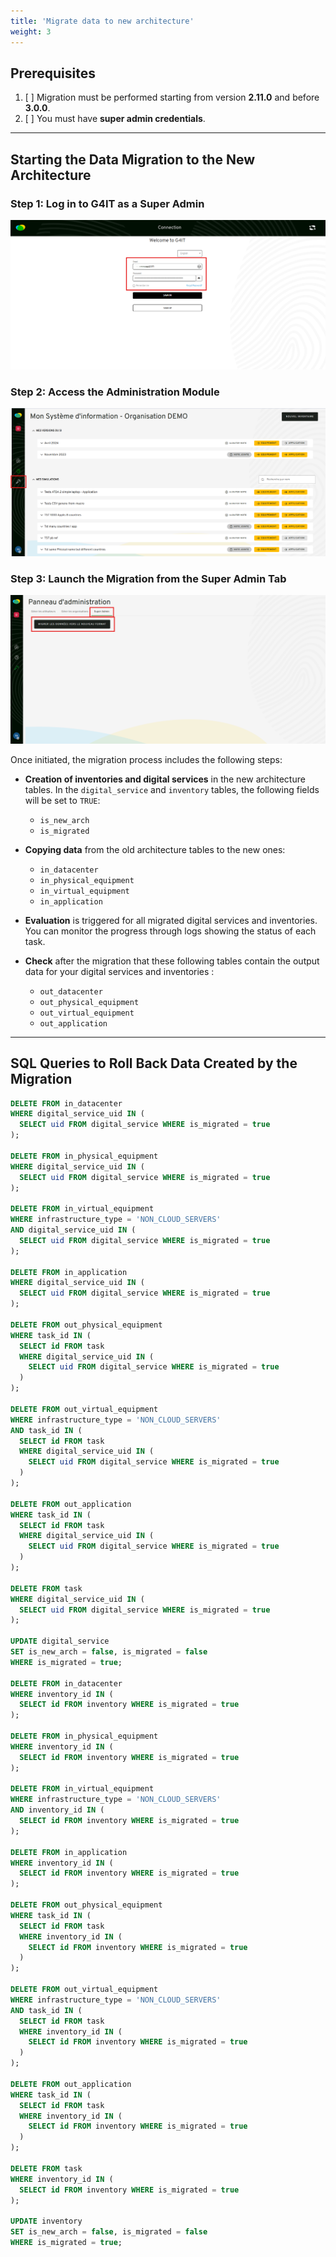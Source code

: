 ```yaml
---
title: 'Migrate data to new architecture'
weight: 3
---
```


## Prerequisites

1. [ ] Migration must be performed starting from version **2.11.0** and before **3.0.0**.
2. [ ] You must have **super admin credentials**.

---

## Starting the Data Migration to the New Architecture

### Step 1: Log in to G4IT as a Super Admin

![Screenshot showing the login page with the admin credentials highlighted](./images/step1-connect-as-super-admin.png)

### Step 2: Access the Administration Module

![Screenshot showing the welcome page with the admin module access highlighted](./images/step2-go-to-admin.png)

### Step 3: Launch the Migration from the Super Admin Tab

![Screenshot showing the admin module with the Super Admin tab and the migration start button highlighted](./images/step3-start-migration.png)

Once initiated, the migration process includes the following steps:

- **Creation of inventories and digital services** in the new architecture tables. In the `digital_service`
  and `inventory` tables, the following fields will be set to `TRUE`:
    - `is_new_arch`
    - `is_migrated`

- **Copying data** from the old architecture tables to the new ones:
    - `in_datacenter`
    - `in_physical_equipment`
    - `in_virtual_equipment`
    - `in_application`

- **Evaluation** is triggered for all migrated digital services and inventories.  
  You can monitor the progress through logs showing the status of each task.
- **Check** after the migration that these following tables contain the output data for your digital services and
  inventories :
    - `out_datacenter`
    - `out_physical_equipment`
    - `out_virtual_equipment`
    - `out_application`

---

## SQL Queries to Roll Back Data Created by the Migration

```sql
DELETE FROM in_datacenter 
WHERE digital_service_uid IN (
  SELECT uid FROM digital_service WHERE is_migrated = true
);

DELETE FROM in_physical_equipment 
WHERE digital_service_uid IN (
  SELECT uid FROM digital_service WHERE is_migrated = true
);

DELETE FROM in_virtual_equipment 
WHERE infrastructure_type = 'NON_CLOUD_SERVERS'
AND digital_service_uid IN (
  SELECT uid FROM digital_service WHERE is_migrated = true
);

DELETE FROM in_application 
WHERE digital_service_uid IN (
  SELECT uid FROM digital_service WHERE is_migrated = true
);

DELETE FROM out_physical_equipment 
WHERE task_id IN (
  SELECT id FROM task 
  WHERE digital_service_uid IN (
    SELECT uid FROM digital_service WHERE is_migrated = true
  )
);

DELETE FROM out_virtual_equipment 
WHERE infrastructure_type = 'NON_CLOUD_SERVERS'
AND task_id IN (
  SELECT id FROM task 
  WHERE digital_service_uid IN (
    SELECT uid FROM digital_service WHERE is_migrated = true
  )
);

DELETE FROM out_application 
WHERE task_id IN (
  SELECT id FROM task 
  WHERE digital_service_uid IN (
    SELECT uid FROM digital_service WHERE is_migrated = true
  )
);

DELETE FROM task 
WHERE digital_service_uid IN (
  SELECT uid FROM digital_service WHERE is_migrated = true
);

UPDATE digital_service 
SET is_new_arch = false, is_migrated = false 
WHERE is_migrated = true;

DELETE FROM in_datacenter 
WHERE inventory_id IN (
  SELECT id FROM inventory WHERE is_migrated = true
);

DELETE FROM in_physical_equipment 
WHERE inventory_id IN (
  SELECT id FROM inventory WHERE is_migrated = true
);

DELETE FROM in_virtual_equipment 
WHERE infrastructure_type = 'NON_CLOUD_SERVERS'
AND inventory_id IN (
  SELECT id FROM inventory WHERE is_migrated = true
);

DELETE FROM in_application 
WHERE inventory_id IN (
  SELECT id FROM inventory WHERE is_migrated = true
);

DELETE FROM out_physical_equipment 
WHERE task_id IN (
  SELECT id FROM task 
  WHERE inventory_id IN (
    SELECT id FROM inventory WHERE is_migrated = true
  )
);

DELETE FROM out_virtual_equipment 
WHERE infrastructure_type = 'NON_CLOUD_SERVERS'
AND task_id IN (
  SELECT id FROM task 
  WHERE inventory_id IN (
    SELECT id FROM inventory WHERE is_migrated = true
  )
);

DELETE FROM out_application 
WHERE task_id IN (
  SELECT id FROM task 
  WHERE inventory_id IN (
    SELECT id FROM inventory WHERE is_migrated = true
  )
);

DELETE FROM task 
WHERE inventory_id IN (
  SELECT id FROM inventory WHERE is_migrated = true
);

UPDATE inventory 
SET is_new_arch = false, is_migrated = false 
WHERE is_migrated = true;
